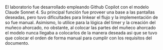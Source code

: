 El laboratorio fue desarrollado empleando Github Copilot con el modelo Claude Sonnet 4. Su principal función fue proveer una base a las pantallas deseadas, pero tuvo dificultades para linkear el flujo y la implementación de so fue manual. Asimismo, lo utilice para la lógica del timer y la creación del muñeco ahorcado, no obstante, al colocar las partes del muñeco ahorcado el modelo nunca llegaba a colocarlos de la manera deseada asi que se tuvo que colocar el orden de forma manual para cumplir con los requisitos del documento. 
